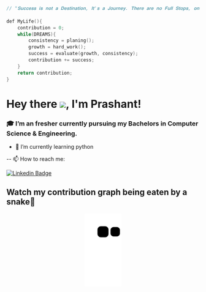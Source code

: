````cpp
// "𝐒𝐮𝐜𝐜𝐞𝐬𝐬 𝐢𝐬 𝐧𝐨𝐭 𝐚 𝐃𝐞𝐬𝐭𝐢𝐧𝐚𝐭𝐢𝐨𝐧, 𝐈𝐭'𝐬 𝐚 𝐉𝐨𝐮𝐫𝐧𝐞𝐲. 𝐓𝐡𝐞𝐫𝐞 𝐚𝐫𝐞 𝐧𝐨 𝐅𝐮𝐥𝐥 𝐒𝐭𝐨𝐩𝐬, 𝐨𝐧𝐥𝐲 𝐂𝐨𝐦𝐦𝐚𝐬."

def MyLife(){
    contribution = 0;
    while(DREAMS){
        consistency = planing();
        growth = hard_work();
        success = evaluate(growth, consistency);
        contribution += success;
    }
    return contribution;
}

````

# Hey there <img src="https://media.giphy.com/media/hvRJCLFzcasrR4ia7z/giphy.gif" width="25px">, I'm Prashant!
<h3>🎓 I’m an fresher currently pursuing my Bachelors in Computer Science & Engineering. </br></h3>



- 🌱 I’m currently learning python

-- 📫 How to reach me: 

[![Linkedin Badge](https://img.shields.io/badge/-PrashantTiwari-blue?style=flat-square&logo=Linkedin&logoColor=white&link=https://https://www.linkedin.com/in/prashant-tiwari-593087206)](https://www.linkedin.com/in/prashant-tiwari-593087206)


## Watch my contribution graph being eaten by a snake🐍

<p align="center">
  <img src="https://github.com/arnav1776/arnav1776/raw/output/github-contribution-grid-snake.svg" alt="snake"></center>
</p>
